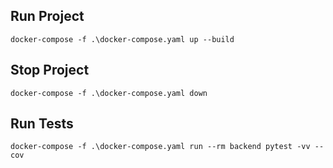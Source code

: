 ## Run Project

```shell
docker-compose -f .\docker-compose.yaml up --build
```

## Stop Project

```shell
docker-compose -f .\docker-compose.yaml down
```

## Run Tests

```shell
docker-compose -f .\docker-compose.yaml run --rm backend pytest -vv --cov
```
